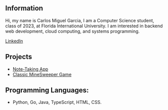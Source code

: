 ## Information
Hi, my name is Carlos Miguel Garcia, I am a Computer Science student, class of 2023, at Florida International University.
I am interested in backend web development, cloud computing, and systems programming.

<a href="https://www.linkedin.com/in/carlos-miguel-garcia-0398b1210/">LinkedIn</a> 
## Projects
- <a href="https://github.com/mike9107/notes-express">Note-Taking App</a> 
- <a href="https://github.com/mike9107/minesweeper">Classic MineSweeper Game</a> 
## Programming Languages: 
- Python, Go, Java, TypeScript, HTML, CSS.

